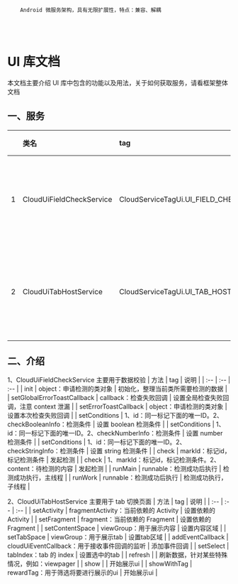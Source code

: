 ```
    Android 微服务架构，具有无限扩展性，特点：兼容、解耦
```
<br/>
<br/>

# UI 库文档
本文档主要介绍 UI 库中包含的功能以及用法，关于如何获取服务，请看框架整体文档

## 一、服务
|| 类名 | tag | 说明 |
| :--: | :-- | :-- | :-- |
| 1 | CloudUiFieldCheckService | CloudServiceTagUi.UI_FIELD_CHECK | 主要用于数据检测 |
| 2 | CloudUiTabHostService | CloudServiceTagUi.UI_TAB_HOST | 主要用于 tab 切换页面 |

## 二、介绍
1、CloudUiFieldCheckService   主要用于数据校验
| 方法 | tag | 说明 |
| :-- | :-- | :-- |
| init | object：申请检测的类对象  | 初始化，整理当前类所需要检测的数据 |
| setGlobalErrorToastCallback | callback：检查失败回调  | 设置全局检查失败回调，注意 context 泄漏 |
| setErrorToastCallback | object：申请检测的类对象  | 设置本次检查失败回调 |
| setConditions | 1、id：同一标记下面的唯一ID。2、checkBooleanInfo：检测条件  | 设置 boolean 检测条件 |
| setConditions | 1、id：同一标记下面的唯一ID。2、checkNumberInfo：检测条件  | 设置 number 检测条件 |
| setConditions | 1、id：同一标记下面的唯一ID。2、checkStringInfo：检测条件  | 设置 string 检测条件 |
| check | markId：标记id，标记检测条件  | 发起检测 |
| check | 1、markId：标记id，标记检测条件。2、content：待检测的内容  | 发起检测 |
| runMain | runnable：检测成功后执行 | 检测成功执行，主线程 |
| runWork | runnable：检测成功后执行 | 检测成功执行，子线程 |
<br/>

2、CloudUiTabHostService    主要用于 tab 切换页面
| 方法 | tag | 说明 |
| :-- | :-- | :-- |
| setActivity | fragmentActivity：当前依赖的 Activity | 设置依赖的 Activity |
| setFragment | fragment：当前依赖的 Fragment | 设置依赖的 Fragment |
| setContentSpace | viewGroup：用于展示内容  | 设置内容区域 |
| setTabSpace | viewGroup：用于展示tab | 设置tab区域 |
| addEventCallback | cloudUiEventCallback：用于接收事件回调的监听 | 添加事件回调 |
| setSelect | tabIndex：tab 的 index | 设置选中的tab |
| refresh |  | 刷新数据，针对某些特殊情况，例如：viewpager |
| show |  | 开始展示ui |
| showWithTag | rewardTag：用于筛选将要进行展示的ui | 开始展示ui |











